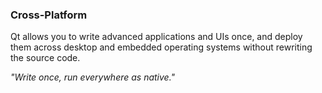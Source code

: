 ### Cross-Platform

Qt allows you to write advanced applications and UIs once, and deploy them across desktop and embedded operating systems without rewriting the source code.

*"Write once, run everywhere as native."*